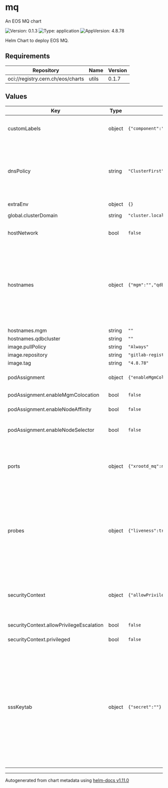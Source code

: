 # mq

An EOS MQ chart

![Version: 0.1.3](https://img.shields.io/badge/Version-0.1.3-informational?style=flat-square) ![Type: application](https://img.shields.io/badge/Type-application-informational?style=flat-square) ![AppVersion: 4.8.78](https://img.shields.io/badge/AppVersion-4.8.78-informational?style=flat-square)

Helm Chart to deploy EOS MQ.

## Requirements

| Repository | Name | Version |
|------------|------|---------|
| oci://registry.cern.ch/eos/charts | utils | 0.1.7 |

## Values

| Key | Type | Default | Description |
|-----|------|---------|-------------|
| customLabels | object | `{"component":"eos-mq","service":"eos"}` | Custom labels to identify eos mq pod.     They are used by node selection, if enabled (see above).    Label nodes accordingly to avoid scheduling problems. |
| dnsPolicy | string | `"ClusterFirst"` | dnsPolicy regulates how the pod resolves hostnames with DNS servers.    In case hostNetwork is set to true, dnsPolicy must be ClusterFirstWithHostNet    Documentation: https://kubernetes.io/docs/concepts/services-networking/dns-pod-service/    Available options: Default, ClusterFirst, ClusterFirstWithHostNet, None    Default: ClusterFirst |
| extraEnv | object | `{}` |  |
| global.clusterDomain | string | `"cluster.local"` | Set this to the domain name of your cluster if it does not use the kubernetes default. |
| hostNetwork | bool | `false` | Network configuration.    hostNetwork allows the pod to use the host network namespace.    Available options: true, false    Default: false |
| hostnames | object | `{"mgm":"","qdbcluster":""}` | Short hostnames of the components to be reached from the mq.    The corresponding FQDNs are generated appending the namespace and '.svc.{{ .Values.global.clusterDomain }}'.     These values depend on the Helm release name given to each component.    Leave them blank to let Helm infer the names automatically according to .Release.Name     Values can be overriden with:    - .Values.hostnames.{mgm, qdbcluster}    - Global .Values.global.hostnames.{mgm, qdbcluster} in a parent chart.        Global takes precedence over local values. |
| hostnames.mgm | string | `""` | Hostname of the mgm. |
| hostnames.qdbcluster | string | `""` | Hostname of the quarkdb cluster. |
| image.pullPolicy | string | `"Always"` | image pull policy |
| image.repository | string | `"gitlab-registry.cern.ch/dss/eos/eos-all"` | image repository for eos mq |
| image.tag | string | `"4.8.78"` | image tag for mq image |
| podAssignment | object | `{"enableMgmColocation":false,"enableNodeAffinity":false,"enableNodeSelector":false}` | Assign mq pod to a node with a specific label or express an affinity with the mgm.    Node selection and affinity are mutually exclusive. |
| podAssignment.enableMgmColocation | bool | `false` | If true, assign weight 100 to colocation with 'component: eos-mgm' |
| podAssignment.enableNodeAffinity | bool | `false` | If true, requires a node labeled as 'service: eos' |
| podAssignment.enableNodeSelector | bool | `false` | If true, requires a node labeled as per customLabels (see below).    Set enableNodeAffinity, enableMgmColocation to false. |
| ports | object | `{"xrootd_mq":null}` | Service ports declaration for mq.    These are the ports exposed by the Kubernetes service.     Defaults:    - xrootd_mq: 1097    Values can be overridden with:   - .Values.ports.xrootd_mq below   - Global .Values.global.ports.xrootd_mq in a parent chart.     Global takes precedence over local values. |
| probes | object | `{"liveness":true}` | Enable or disable health probes for mq.    Docs: https://kubernetes.io/docs/tasks/configure-pod-container/configure-liveness-readiness-startup-probes/     Liveness Probe:      Checks every 10 seconds whether it is possible to open a TCP socket againsts port 1095.      The mq container will be restarted after 3 failures.     Default: All probes enabled.      This can be overridden with:      - .Values.probes.liveness below      - Global .Values.global.probes.mq_liveness in a parent chart.          Global takes precedence over local values. |
| securityContext | object | `{"allowPrivilegeEscalation":false,"privileged":false}` | Security context.    Define the security context for all containers (including initContainers) of the fst pod.   Docs at https://kubernetes.io/docs/tasks/configure-pod-container/security-context/    Default:     - privileged: false     - allowPrivilegeEscalation: false |
| securityContext.allowPrivilegeEscalation | bool | `false` | If true, a process can gain more privileges than its parent process. |
| securityContext.privileged | bool | `false` | If true, the container will run in privileged mode. |
| sssKeytab | object | `{"secret":""}` | SSS keytab (needed to authenticate against other EOS components).     The name of the kubernetes secret containing the eos keytab to use.    Can be helpful when when deploying mq in standalone mode using a custom keytab.     Warning: This chart does not automatically create any secret.    The secret storing they key should be pre-created and its name passed here.    Docs to create secrets: https://kubernetes.io/docs/tasks/configmap-secret/managing-secret-using-kubectl/     When creating the secret, the key in the data fragment must be 'eos.keytab':      ~# kubectl create secret generic test-keytab --from-file=eos.keytab      secret/test-keytab created      ~# kubectl describe secret test-keytab      [...]      Data      ====      eos.keytab:  138 bytes    Default: eos-sss-keytab     Can be overriden by .Values.global.sssKeytab.secret |

----------------------------------------------
Autogenerated from chart metadata using [helm-docs v1.11.0](https://github.com/norwoodj/helm-docs/releases/v1.11.0)

